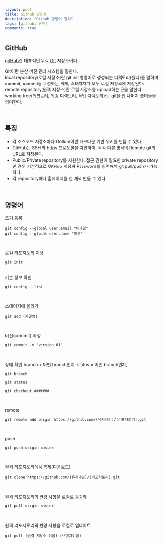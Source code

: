 ```yaml
---
layout: post
title: Github 명령어
description: "Github 명령어 정리"
tags: [github, 공부]
comments: true
---
```


## GitHub

[gitHub](https://github.com/)란 대표적인 무료 [Git](https://namu.wiki/w/Git) 저장소이다.

Git이란 분산 버전 관리 시스템을 말한다.  
local repository(로컬 저장소)란 git init 명령어로 생성되는 디렉토리(폴더)를 말하며 commit, commit을 구성하는 객체, 스테이지가 모두 로컬 저장소에 저장된다.  
remote repository(원격 저장소)란 로컬 저장소를 upload하는 곳을 말한다.  
working tree(워크트리, 워킹 디렉토리, 작업 디렉토리)란 .git을 뺀 나머지 폴더들을 의미한다.  

<br>

## 특징
* 각 소스코드 저장소마다 Gollum이란 마크다운 기반 위키를 만들 수 있다.
* GitHub는 SSH 와 https 프로토콜을 지원하며, 각각 다른 방식의 Remote git의 URL로 저장된다.
* Public/Private repository를 지원한다. 접근 권한이 필요한 private repository인 경우 기본적으로 GitHub 계정과 Password를 입력해야 git pull/push가 가능하다.
* 각 repository마다 홈페이지를 한 개씩 만들 수 있다.

<br>

## 명령어

초기 등록
```
git config --global user.email "이메일"
git config --global user.name "이름"
```

<br>

로컬 리포지토리 지정
```
git init
```

<br>
기본 정보 확인  

```
git config --list
```

<br>

스테이지에 올리기
```
git add (파일명)
```

<br>

버전(commit) 확정
```
git commit -m "version 01"
```

<br>

상태 확인 
branch = 어떤 branch인지. 
status = 어떤 branch인지, 

```
git branch

git status

git checkout #######
```

<br>

remote
```
git remote add origin https://github.com/(유저네임)/(리포지토리).git
```

<br>

push
```
git push origin master
```

<br>

원격 리포지토리에서 복제(다운로드)
```
git clone https://github.com/(유저네임)/(리포지토리).git
```

<br>

원격 리포지토리의 변경 사항을 로컬로 동기화
```
git pull origin master
```

<br>

원격 리포지토리의 변경 사항을 로컬로 업데이트

```
git pull (원격 저장소 이름) (브렌치이름)
```